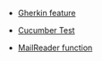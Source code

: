 + [Gherkin feature](src/mailReader/mailReader.feature)

+ [Cucumber Test](src/mailReader/mailReader.steps.js)

+ [MailReader function](src/mailReader/mailReader.js)
